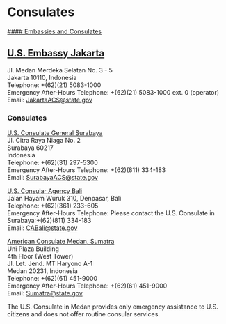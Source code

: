 # Consulates

[#### Embassies and Consulates](javascript:void(0); "Embassies and Consulates")

## [U.S. Embassy Jakarta](https://id.usembassy.gov/)

Jl. Medan Merdeka Selatan No. 3 - 5  
Jakarta 10110, Indonesia  
Telephone: +(62)(21) 5083-1000  
Emergency After-Hours Telephone: +(62)(21) 5083-1000 ext. 0 (operator)  
Email: [JakartaACS@state.gov](mailto:JakartaACS@state.gov)

### Consulates

[U.S. Consulate General Surabaya](https://id.usembassy.gov/embassy-consulates/surabaya/)  
Jl. Citra Raya Niaga No. 2  
Surabaya 60217  
Indonesia  
Telephone: +(62)(31) 297-5300  
Emergency After-Hours Telephone: +(62)(811) 334-183  
Email: [SurabayaACS@state.gov](mailto:SurabayaACS@state.gov)

[U.S. Consular Agency Bali](https://id.usembassy.gov/embassy-consulates/consular-agency-bali/)  
Jalan Hayam Wuruk 310, Denpasar, Bali  
Telephone: +(62)(361) 233-605  
Emergency After-Hours Telephone: Please contact the U.S. Consulate in  
Surabaya:+(62)(811) 334-183  
Email: [CABali@state.gov](mailto:CABali@state.gov)

[American Consulate Medan, Sumatra](https://id.usembassy.gov/embassy-consulates/medan/)  
Uni Plaza Building  
4th Floor (West Tower)  
Jl. Let. Jend. MT Haryono A-1  
Medan 20231, Indonesia  
Telephone: +(62)(61) 451-9000  
Emergency After-Hours Telephone: +(62)(61) 451-9000  
Email: [Sumatra@state.gov](mailto:Sumatra@state.gov)

The U.S. Consulate in Medan provides only emergency assistance to U.S. citizens and does not offer routine consular services.